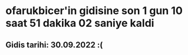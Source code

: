 # ofarukbicer'in gidisine son 1 gun 10 saat 51 dakika 02 saniye kaldi

## Gidis tarihi: 30.09.2022 :(